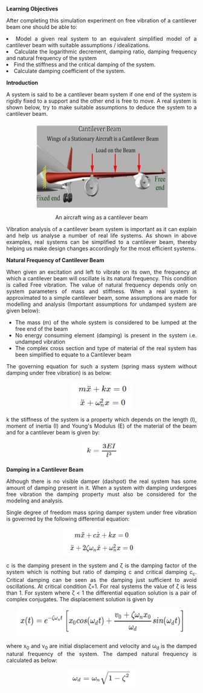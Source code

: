 <div  style="text-align: justify;">

**Learning Objectives**

After completing this simulation experiment on free vibration of a cantilever beam one should be able to:

<li> Model a given real system to an equivalent simplified model of a cantilever beam with suitable assumptions / idealizations.</li>
<li> Calculate the logarithmic decrement, damping ratio, damping frequency and natural frequency of the system</li>
<li> Find the stiffness and the critical damping of the system.</li>
<li> Calculate damping coefficient of the system.</li>

**Introduction**

A system is said to be a cantilever beam system if one end of the system is rigidly fixed to a support and the other end is free to move. A real system is shown below, try to make suitable assumptions to deduce the system to a cantilever beam.

<div style="text-align: center">

[<img src="./images/canti1.png" width="350" height="225"/>](./images/canti1.png)

An aircraft wing as a cantilever beam

</div>

Vibration analysis of a cantilever beam system is important as it can explain and help us analyse a number of real life systems. As shown in above examples, real systems can be simplified to a cantilever beam, thereby helping us make design changes accordingly for the most efficient systems.

**Natural Frequency of Cantilever Beam**

When given an excitation and left to vibrate on its own, the frequency at which a cantilever beam will oscillate is its natural frequency. This condition is called Free vibration. The value of natural frequency depends only on system parameters of mass and stiffness. When a real system is approximated to a simple cantilever beam, some assumptions are made for modelling and analysis (Important assumptions for undamped system are given below):

- The mass (m) of the whole system is considered to be lumped at the free end of the beam
- No energy consuming element (damping) is present in the system i.e. undamped vibration
- The complex cross section and type of material of the real system has been simplified to equate to a Cantilever beam

The governing equation for such a system (spring mass system without damping under free vibration) is as below:

<div style="text-align: center">

[<img src="./images/canti2.png" width="160" height="75"/>](./images/canti2.png)

</div>

k the stiffness of the system is a property which depends on the length (l), moment of inertia (I) and Young's Modulus (E) of the material of the beam and for a cantilever beam is given by:

<div style="text-align: center">

[<img src="./images/canti3.png" width="100" height="50"/>](./images/canti3.png)

</div>

**Damping in a Cantilever Beam**

Although there is no visible damper (dashpot) the real system has some amount of damping present in it. When a system with damping undergoes free vibration the damping property must also be considered for the modeling and analysis.

Single degree of freedom mass spring damper system under free vibration is governed by the following differential equation:

<div style="text-align: center">

[<img src="./images/canti4.png" width="200" height="75"/>](./images/canti4.png)

</div>

c is the damping present in the system and ζ is the damping factor of the system which is nothing but ratio of damping c and critical damping c<sub>c</sub>. Critical damping can be seen as the damping just sufficient to avoid oscillations. At critical condition ζ=1. For real systems the value of ζ is less than 1. For system where ζ < 1 the differential equation solution is a pair of complex conjugates. The displacement solution is given by

<div style="text-align: center">

[<img src="./images/canti5.png" width="450" height="75"/>](./images/canti5.png)

</div>

where x<sub>0</sub> and v<sub>0</sub> are initial displacement and velocity and ω<sub>d</sub> is the damped natural frequency of the system. The damped natural frequency is calculated as below:

<div style="text-align: center">

[<img src="./images/canti6.png" width="180" height="50"/>](./images/canti6.png)

</div>

</div>
